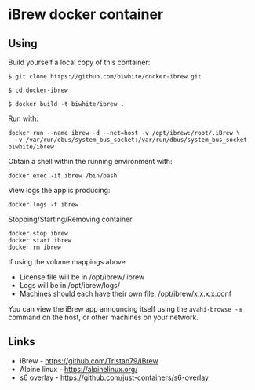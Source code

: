 # iBrew docker container #

## Using ##
Build yourself a local copy of this container:

```
$ git clone https://github.com/biwhite/docker-ibrew.git

$ cd docker-ibrew

$ docker build -t biwhite/ibrew .
```

Run with:

```
docker run --name ibrew -d --net=host -v /opt/ibrew:/root/.iBrew \
  -v /var/run/dbus/system_bus_socket:/var/run/dbus/system_bus_socket biwhite/ibrew
```

Obtain a shell within the running environment with:

```
docker exec -it ibrew /bin/bash
```

View logs the app is producing:

```
docker logs -f ibrew
```

Stopping/Starting/Removing container

```
docker stop ibrew
docker start ibrew
docker rm ibrew
```

If using the volume mappings above
  * License file will be in /opt/ibrew/.ibrew
  * Logs will be in /opt/ibrew/logs/
  * Machines should each have their own file, /opt/ibrew/x.x.x.x.conf

You can view the iBrew app announcing itself using the ```avahi-browse -a``` command on the host, or other machines on your network.

## Links ##

  * iBrew - https://github.com/Tristan79/iBrew
  * Alpine linux - https://alpinelinux.org/
  * s6 overlay - https://github.com/just-containers/s6-overlay
